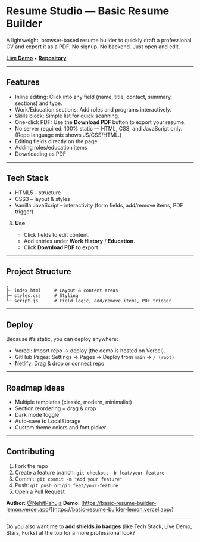 # Resume Studio — Basic Resume Builder

A lightweight, browser-based resume builder to quickly draft a professional CV and export it as a PDF. No signup. No backend. Just open and edit.

[**Live Demo**](https://basic-resume-builder-lemon.vercel.app/) • [**Repository**](https://github.com/NehitPahuja/Basic-resume-builder)

---

## Features

* Inline editing: Click into any field (name, title, contact, summary, sections) and type.
* Work/Education sections: Add roles and programs interactively.
* Skills block: Simple list for quick scanning.
* One-click PDF: Use the **Download PDF** button to export your resume.
* No server required: 100% static — HTML, CSS, and JavaScript only. (Repo language mix shows JS/CSS/HTML.)
* Editing fields directly on the page
* Adding roles/education items
* Downloading as PDF

---

## Tech Stack

* HTML5 – structure
* CSS3 – layout & styles
* Vanilla JavaScript – interactivity (form fields, add/remove items, PDF trigger)

3. **Use**

   * Click fields to edit content.
   * Add entries under **Work History** / **Education**.
   * Click **Download PDF** to export.

---

## Project Structure

```
.
├─ index.html     # Layout & content areas
├─ styles.css     # Styling
└─ script.js      # Field logic, add/remove items, PDF trigger
```

---

## Deploy

Because it’s static, you can deploy anywhere:

* Vercel: Import repo → deploy (the demo is hosted on Vercel).
* GitHub Pages: Settings → Pages → Deploy from `main` → `/ (root)`
* Netlify: Drag & drop or connect repo

---

## Roadmap Ideas

* Multiple templates (classic, modern, minimalist)
* Section reordering + drag & drop
* Dark mode toggle
* Auto-save to LocalStorage
* Custom theme colors and font picker

---

## Contributing

1. Fork the repo
2. Create a feature branch: `git checkout -b feat/your-feature`
3. Commit: `git commit -m "Add your feature"`
4. Push: `git push origin feat/your-feature`
5. Open a Pull Request

**Author:** [@NehitPahuja](https://github.com/NehitPahuja)
**Demo:** [https://basic-resume-builder-lemon.vercel.app/](https://basic-resume-builder-lemon.vercel.app/)

---

Do you also want me to **add shields.io badges** (like Tech Stack, Live Demo, Stars, Forks) at the top for a more professional look?
